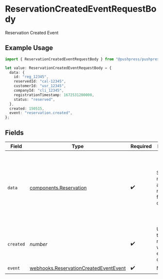 # ReservationCreatedEventRequestBody

Reservation Created Event

## Example Usage

```typescript
import { ReservationCreatedEventRequestBody } from "@pushpress/pushpress/models/webhooks";

let value: ReservationCreatedEventRequestBody = {
  data: {
    id: "reg_12345",
    reservedId: "cal-12345",
    customerId: "usr_12345",
    companyId: "cli_12345",
    registrationTimestamp: 1672531200000,
    status: "reserved",
  },
  created: 150515,
  event: "reservation.created",
};
```

## Fields

| Field                                                                                                                                                               | Type                                                                                                                                                                | Required                                                                                                                                                            | Description                                                                                                                                                         | Example                                                                                                                                                             |
| ------------------------------------------------------------------------------------------------------------------------------------------------------------------- | ------------------------------------------------------------------------------------------------------------------------------------------------------------------- | ------------------------------------------------------------------------------------------------------------------------------------------------------------------- | ------------------------------------------------------------------------------------------------------------------------------------------------------------------- | ------------------------------------------------------------------------------------------------------------------------------------------------------------------- |
| `data`                                                                                                                                                              | [components.Reservation](../../models/components/reservation.md)                                                                                                    | :heavy_check_mark:                                                                                                                                                  | Schema for representing a reservation for a class or event                                                                                                          | {<br/>"id": "reg_12345",<br/>"customerId": "usr_12345",<br/>"companyId": "cli_12345",<br/>"reservedId": "cal-12345",<br/>"registrationTimestamp": 1672531200000,<br/>"status": "reserved"<br/>} |
| `created`                                                                                                                                                           | *number*                                                                                                                                                            | :heavy_check_mark:                                                                                                                                                  | Unix timestamp representing when the event was created                                                                                                              |                                                                                                                                                                     |
| `event`                                                                                                                                                             | [webhooks.ReservationCreatedEventEvent](../../models/webhooks/reservationcreatedeventevent.md)                                                                      | :heavy_check_mark:                                                                                                                                                  | N/A                                                                                                                                                                 |                                                                                                                                                                     |